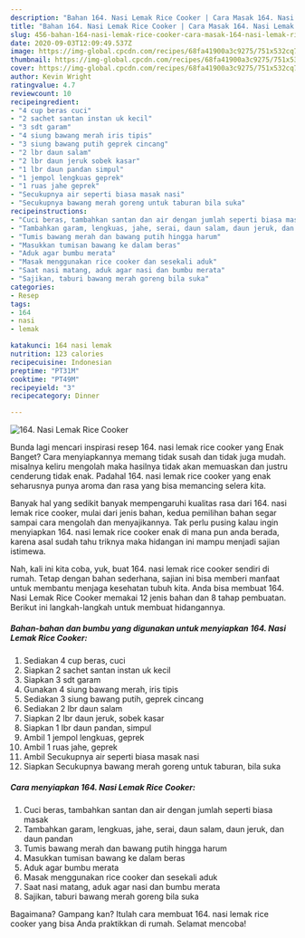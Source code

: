 ```yaml
---
description: "Bahan 164. Nasi Lemak Rice Cooker | Cara Masak 164. Nasi Lemak Rice Cooker Yang Enak dan Simpel"
title: "Bahan 164. Nasi Lemak Rice Cooker | Cara Masak 164. Nasi Lemak Rice Cooker Yang Enak dan Simpel"
slug: 456-bahan-164-nasi-lemak-rice-cooker-cara-masak-164-nasi-lemak-rice-cooker-yang-enak-dan-simpel
date: 2020-09-03T12:09:49.537Z
image: https://img-global.cpcdn.com/recipes/68fa41900a3c9275/751x532cq70/164-nasi-lemak-rice-cooker-foto-resep-utama.jpg
thumbnail: https://img-global.cpcdn.com/recipes/68fa41900a3c9275/751x532cq70/164-nasi-lemak-rice-cooker-foto-resep-utama.jpg
cover: https://img-global.cpcdn.com/recipes/68fa41900a3c9275/751x532cq70/164-nasi-lemak-rice-cooker-foto-resep-utama.jpg
author: Kevin Wright
ratingvalue: 4.7
reviewcount: 10
recipeingredient:
- "4 cup beras cuci"
- "2 sachet santan instan uk kecil"
- "3 sdt garam"
- "4 siung bawang merah iris tipis"
- "3 siung bawang putih geprek cincang"
- "2 lbr daun salam"
- "2 lbr daun jeruk sobek kasar"
- "1 lbr daun pandan simpul"
- "1 jempol lengkuas geprek"
- "1 ruas jahe geprek"
- "Secukupnya air seperti biasa masak nasi"
- "Secukupnya bawang merah goreng untuk taburan bila suka"
recipeinstructions:
- "Cuci beras, tambahkan santan dan air dengan jumlah seperti biasa masak"
- "Tambahkan garam, lengkuas, jahe, serai, daun salam, daun jeruk, dan daun pandan"
- "Tumis bawang merah dan bawang putih hingga harum"
- "Masukkan tumisan bawang ke dalam beras"
- "Aduk agar bumbu merata"
- "Masak menggunakan rice cooker dan sesekali aduk"
- "Saat nasi matang, aduk agar nasi dan bumbu merata"
- "Sajikan, taburi bawang merah goreng bila suka"
categories:
- Resep
tags:
- 164
- nasi
- lemak

katakunci: 164 nasi lemak 
nutrition: 123 calories
recipecuisine: Indonesian
preptime: "PT31M"
cooktime: "PT49M"
recipeyield: "3"
recipecategory: Dinner

---
```



![164. Nasi Lemak Rice Cooker](https://img-global.cpcdn.com/recipes/68fa41900a3c9275/751x532cq70/164-nasi-lemak-rice-cooker-foto-resep-utama.jpg)

Bunda lagi mencari inspirasi resep 164. nasi lemak rice cooker yang Enak Banget? Cara menyiapkannya memang tidak susah dan tidak juga mudah. misalnya keliru mengolah maka hasilnya tidak akan memuaskan dan justru cenderung tidak enak. Padahal 164. nasi lemak rice cooker yang enak seharusnya punya aroma dan rasa yang bisa memancing selera kita.



Banyak hal yang sedikit banyak mempengaruhi kualitas rasa dari 164. nasi lemak rice cooker, mulai dari jenis bahan, kedua pemilihan bahan segar sampai cara mengolah dan menyajikannya. Tak perlu pusing kalau ingin menyiapkan 164. nasi lemak rice cooker enak di mana pun anda berada, karena asal sudah tahu triknya maka hidangan ini mampu menjadi sajian istimewa.


Nah, kali ini kita coba, yuk, buat 164. nasi lemak rice cooker sendiri di rumah. Tetap dengan bahan sederhana, sajian ini bisa memberi manfaat untuk membantu menjaga kesehatan tubuh kita. Anda bisa membuat 164. Nasi Lemak Rice Cooker memakai 12 jenis bahan dan 8 tahap pembuatan. Berikut ini langkah-langkah untuk membuat hidangannya.

<!--inarticleads1-->

##### Bahan-bahan dan bumbu yang digunakan untuk menyiapkan 164. Nasi Lemak Rice Cooker:

1. Sediakan 4 cup beras, cuci
1. Siapkan 2 sachet santan instan uk kecil
1. Siapkan 3 sdt garam
1. Gunakan 4 siung bawang merah, iris tipis
1. Sediakan 3 siung bawang putih, geprek cincang
1. Sediakan 2 lbr daun salam
1. Siapkan 2 lbr daun jeruk, sobek kasar
1. Siapkan 1 lbr daun pandan, simpul
1. Ambil 1 jempol lengkuas, geprek
1. Ambil 1 ruas jahe, geprek
1. Ambil Secukupnya air seperti biasa masak nasi
1. Siapkan Secukupnya bawang merah goreng untuk taburan, bila suka




<!--inarticleads2-->

##### Cara menyiapkan 164. Nasi Lemak Rice Cooker:

1. Cuci beras, tambahkan santan dan air dengan jumlah seperti biasa masak
1. Tambahkan garam, lengkuas, jahe, serai, daun salam, daun jeruk, dan daun pandan
1. Tumis bawang merah dan bawang putih hingga harum
1. Masukkan tumisan bawang ke dalam beras
1. Aduk agar bumbu merata
1. Masak menggunakan rice cooker dan sesekali aduk
1. Saat nasi matang, aduk agar nasi dan bumbu merata
1. Sajikan, taburi bawang merah goreng bila suka




Bagaimana? Gampang kan? Itulah cara membuat 164. nasi lemak rice cooker yang bisa Anda praktikkan di rumah. Selamat mencoba!

